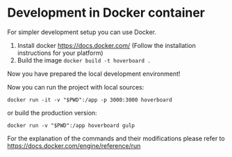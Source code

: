 # Development in Docker container

For simpler development setup you can use Docker.

1. Install docker https://docs.docker.com/ (Follow the installation instructions for your platform)
2. Build the image `docker build -t hoverboard .`

Now you have prepared the local development environment!

Now you can run the project with local sources:

    docker run -it -v "$PWD":/app -p 3000:3000 hoverboard

or build the production version:

    docker run -v "$PWD":/app hoverboard gulp

For the explanation of the commands and their modifications please refer to https://docs.docker.com/engine/reference/run
